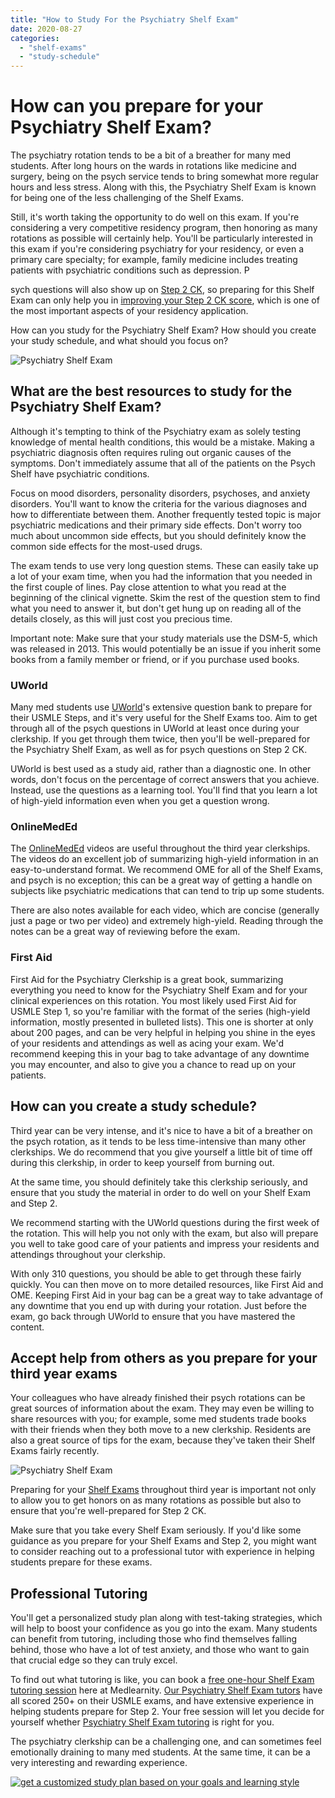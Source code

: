 ```yaml
---
title: "How to Study For the Psychiatry Shelf Exam"
date: 2020-08-27
categories: 
  - "shelf-exams"
  - "study-schedule"
---
```


# How can you prepare for your Psychiatry Shelf Exam?

The psychiatry rotation tends to be a bit of a breather for many med students. After long hours on the wards in rotations like medicine and surgery, being on the psych service tends to bring somewhat more regular hours and less stress. Along with this, the Psychiatry Shelf Exam is known for being one of the less challenging of the Shelf Exams.

Still, it's worth taking the opportunity to do well on this exam. If you're considering a very competitive residency program, then honoring as many rotations as possible will certainly help. You'll be particularly interested in this exam if you're considering psychiatry for your residency, or even a primary care specialty; for example, family medicine includes treating patients with psychiatric conditions such as depression. P

sych questions will also show up on [Step 2 CK](https://www.medlearnity.com/step-2ck-usmle/), so preparing for this Shelf Exam can only help you in [improving your Step 2 CK score](https://www.medlearnity.com/how-to-score-280-on-usmle-step-2-ck/), which is one of the most important aspects of your residency application.

How can you study for the Psychiatry Shelf Exam? How should you create your study schedule, and what should you focus on?

![Psychiatry Shelf Exam](https://www.medlearnity.com/wp-content/uploads/2020/08/shutterstock_1153332985.jpg)

## What are the best resources to study for the Psychiatry Shelf Exam?

Although it's tempting to think of the Psychiatry exam as solely testing knowledge of mental health conditions, this would be a mistake. Making a psychiatric diagnosis often requires ruling out organic causes of the symptoms. Don't immediately assume that all of the patients on the Psych Shelf have psychiatric conditions.

Focus on mood disorders, personality disorders, psychoses, and anxiety disorders. You'll want to know the criteria for the various diagnoses and how to differentiate between them. Another frequently tested topic is major psychiatric medications and their primary side effects. Don't worry too much about uncommon side effects, but you should definitely know the common side effects for the most-used drugs.

The exam tends to use very long question stems. These can easily take up a lot of your exam time, when you had the information that you needed in the first couple of lines. Pay close attention to what you read at the beginning of the clinical vignette. Skim the rest of the question stem to find what you need to answer it, but don't get hung up on reading all of the details closely, as this will just cost you precious time.

Important note: Make sure that your study materials use the DSM-5, which was released in 2013. This would potentially be an issue if you inherit some books from a family member or friend, or if you purchase used books.

### UWorld

Many med students use [UWorld](https://medical.uworld.com/usmle/usmle-step-2-ck/)'s extensive question bank to prepare for their USMLE Steps, and it's very useful for the Shelf Exams too. Aim to get through all of the psych questions in UWorld at least once during your clerkship. If you get through them twice, then you'll be well-prepared for the Psychiatry Shelf Exam, as well as for psych questions on Step 2 CK.

UWorld is best used as a study aid, rather than a diagnostic one. In other words, don't focus on the percentage of correct answers that you achieve. Instead, use the questions as a learning tool. You'll find that you learn a lot of high-yield information even when you get a question wrong.

### OnlineMedEd

The [OnlineMedEd](https://onlinemeded.org/spa/psychiatry) videos are useful throughout the third year clerkships. The videos do an excellent job of summarizing high-yield information in an easy-to-understand format. We recommend OME for all of the Shelf Exams, and psych is no exception; this can be a great way of getting a handle on subjects like psychiatric medications that can tend to trip up some students.

There are also notes available for each video, which are concise (generally just a page or two per video) and extremely high-yield. Reading through the notes can be a great way of reviewing before the exam.

### First Aid

First Aid for the Psychiatry Clerkship is a great book, summarizing everything you need to know for the Psychiatry Shelf Exam and for your clinical experiences on this rotation. You most likely used First Aid for USMLE Step 1, so you're familiar with the format of the series (high-yield information, mostly presented in bulleted lists). This one is shorter at only about 200 pages, and can be very helpful in helping you shine in the eyes of your residents and attendings as well as acing your exam. We'd recommend keeping this in your bag to take advantage of any downtime you may encounter, and also to give you a chance to read up on your patients.

## How can you create a study schedule?

Third year can be very intense, and it's nice to have a bit of a breather on the psych rotation, as it tends to be less time-intensive than many other clerkships. We do recommend that you give yourself a little bit of time off during this clerkship, in order to keep yourself from burning out.

At the same time, you should definitely take this clerkship seriously, and ensure that you study the material in order to do well on your Shelf Exam and Step 2.

We recommend starting with the UWorld questions during the first week of the rotation. This will help you not only with the exam, but also will prepare you well to take good care of your patients and impress your residents and attendings throughout your clerkship.

With only 310 questions, you should be able to get through these fairly quickly. You can then move on to more detailed resources, like First Aid and OME. Keeping First Aid in your bag can be a great way to take advantage of any downtime that you end up with during your rotation. Just before the exam, go back through UWorld to ensure that you have mastered the content.

## Accept help from others as you prepare for your third year exams

Your colleagues who have already finished their psych rotations can be great sources of information about the exam. They may even be willing to share resources with you; for example, some med students trade books with their friends when they both move to a new clerkship. Residents are also a great source of tips for the exam, because they've taken their Shelf Exams fairly recently.

![Psychiatry Shelf Exam](https://www.medlearnity.com/wp-content/uploads/2020/08/shutterstock_621983594.jpg)

Preparing for your [Shelf Exams](https://www.medlearnity.com/nbme-shelf-exams/) throughout third year is important not only to allow you to get honors on as many rotations as possible but also to ensure that you're well-prepared for Step 2 CK.

Make sure that you take every Shelf Exam seriously. If you'd like some guidance as you prepare for your Shelf Exams and Step 2, you might want to consider reaching out to a professional tutor with experience in helping students prepare for these exams.

## Professional Tutoring

You'll get a personalized study plan along with test-taking strategies, which will help to boost your confidence as you go into the exam. Many students can benefit from tutoring, including those who find themselves falling behind, those who have a lot of test anxiety, and those who want to gain that crucial edge so they can truly excel.

To find out what tutoring is like, you can book a [free one-hour Shelf Exam tutoring session](https://www.medlearnity.com/start-here/) here at Medlearnity. [Our Psychiatry Shelf Exam tutors](https://www.medlearnity.com/our-tutors/) have all scored 250+ on their USMLE exams, and have extensive experience in helping students prepare for Step 2. Your free session will let you decide for yourself whether [Psychiatry Shelf Exam tutoring](https://www.medlearnity.com/tutoring/) is right for you.

The psychiatry clerkship can be a challenging one, and can sometimes feel emotionally draining to many med students. At the same time, it can be a very interesting and rewarding experience.

[![get a customized study plan based on your goals and learning style](https://www.medlearnity.com/wp-content/uploads/2022/06/02-get-customized.png)](https://www.medlearnity.com/start-here/)
